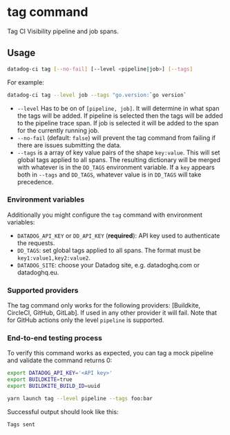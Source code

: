 # tag command

Tag CI Visibility pipeline and job spans.

## Usage

```bash
datadog-ci tag [--no-fail] [--level <pipeline|job>] [--tags]
```

For example:

```bash
datadog-ci tag --level job --tags "go.version:`go version`
```

- `--level` Has to be on of `[pipeline, job]`. It will determine in what span the tags will be added. If pipeline
  is selected then the tags will be added to the pipeline trace span. If job is selected it will be added to the
  span for the currently running job.
- `--no-fail` (default: `false`) will prevent the tag command from failing if there are issues submitting the data.
- `--tags` is a array of key value pairs of the shape `key:value`. This will set global tags applied to all spans.
  The resulting dictionary will be merged with whatever is in the `DD_TAGS` environment variable. If a `key` appears both in `--tags` and `DD_TAGS`, whatever value is in `DD_TAGS` will take precedence.

### Environment variables

Additionally you might configure the `tag` command with environment variables:

- `DATADOG_API_KEY` or `DD_API_KEY` (**required**): API key used to authenticate the requests.
- `DD_TAGS`: set global tags applied to all spans. The format must be `key1:value1,key2:value2`.
- `DATADOG_SITE`: choose your Datadog site, e.g. datadoghq.com or datadoghq.eu.

### Supported providers

The tag command only works for the following providers: [Buildkite, CircleCI, GitHub, GitLab]. If used in
any other provider it will fail. Note that for GitHub actions only the level `pipeline` is supported.

### End-to-end testing process

To verify this command works as expected, you can tag a mock pipeline and validate the command returns 0:

```bash
export DATADOG_API_KEY='<API key>'
export BUILDKITE=true
export BUILDKITE_BUILD_ID=uuid

yarn launch tag --level pipeline --tags foo:bar
```

Successful output should look like this:

```bash
Tags sent
```


